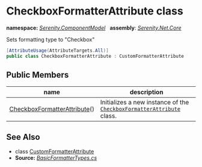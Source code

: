 # CheckboxFormatterAttribute class
**namespace:** *[Serenity.ComponentModel](../README.md#serenity.componentmodel-namespace)*   **assembly**: *[Serenity.Net.Core](../README.md)*

Sets formatting type to "Checkbox"

```csharp
[AttributeUsage(AttributeTargets.All)]
public class CheckboxFormatterAttribute : CustomFormatterAttribute
```

## Public Members

| name | description |
| --- | --- |
| [CheckboxFormatterAttribute](CheckboxFormatterAttribute/CheckboxFormatterAttribute.md)() | Initializes a new instance of the [`CheckboxFormatterAttribute`](CheckboxFormatterAttribute.md) class. |

## See Also

* class [CustomFormatterAttribute](CustomFormatterAttribute.md)
* **Source:** *[BasicFormatterTypes.cs](https://github.com/serenity-is/Serenity/blob/master/src/Serenity.Net.Core/ComponentModel/Columns/Formatting/BasicFormatterTypes.cs)*